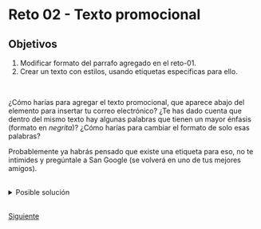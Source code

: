 # Reto 02 - Texto promocional

## Objetivos
1. Modificar formato del parrafo agregado en el reto-01.
2. Crear un texto con estilos, usando etiquetas específicas para ello.

<br/>

¿Cómo harías para agregar el texto promocional, que aparece abajo del elemento para insertar tu correo electrónico? ¿Te has dado cuenta que dentro
del mismo texto hay algunas palabras que tienen un mayor énfasis (formato en
_negrita_)? ¿Cómo harías para cambiar el formato de solo esas palabras?

Probablemente ya habrás pensado que existe una etiqueta para eso, no te
intimides y pregúntale a San Google (se volverá en uno de tus mejores amigos).

<br/>

<details><summary>Posible solución</summary>
<p>

```html
  <p>
    Start publishing today with a <strong>free 7-day trial.</strong>
    <br>
    <strong>No credit card</strong> required.
  </p>
```

</p>
</details>

<br/>

[Siguiente](../Ejemplo%2004/README.md)

